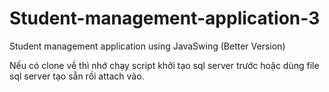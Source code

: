 # Student-management-application-3
Student management application using JavaSwing (Better Version)

Nếu có clone về thì nhớ chạy script khởi tạo sql server trước hoặc dùng file sql server tạo sẵn rồi attach vào.
